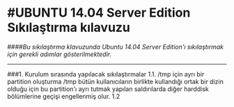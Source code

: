 #UBUNTU 14.04 Server Edition Sıkılaştırma kılavuzu
===================================================
####*Bu sıkılaştırma klavuzunda Ubuntu 14.04 Server Edition'ı sıkılaştırmak için gerekli adımlar gösterilmektedir.*
___________________________________________________________________________________________________________________

###1. Kurulum sırasında yapılacak sıkılaştırmalar
   1.1. /tmp için ayrı bir partition oluşturma
      /tmp bütün kullanıcıların birlikte kullandığı ortak bir dizin olduğu için bu partition'ı ayrı tutmak yapılan saldırılarda diğer harddisk bölümlerine geçişi engellenmiş olur.
   1.2
